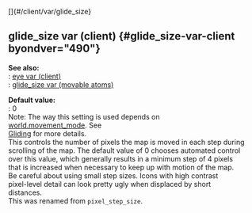 []{#/client/var/glide_size}    
## glide_size var (client) {#glide_size-var-client byondver="490"}    
**See also:**    
:   [eye var (client)](/ref/client/var/eye.md)    
:   [glide_size var (movable atoms)](/ref/atom/movable/var/glide_size.md)    
<!-- -->    
**Default value:**    
:   0    
Note: The way this setting is used depends on    
[world.movement_mode](/ref/world/var/movement_mode.md). See    
[Gliding](/ref/%7Bnotes%7D/gliding.md) for more details.    
This controls the number of pixels the map is moved in each step during    
scrolling of the map. The default value of 0 chooses automated control    
over this value, which generally results in a minimum step of 4 pixels    
that is increased when necessary to keep up with motion of the map.    
Be careful about using small step sizes. Icons with high contrast    
pixel-level detail can look pretty ugly when displaced by short    
distances.    
This was renamed from `pixel_step_size`.  